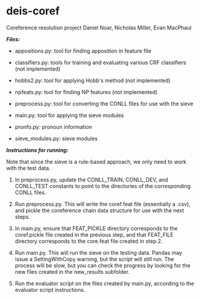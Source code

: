 # deis-coref
Coreference resolution project
Daniel Noar, Nicholas Miller, Evan MacPhaul

***Files:***

- appositions.py: tool for finding apposition in feature file
- classifiers.py: tools for training and evaluating various CRF classifiers (not implemented)
- hobbs2.py: tool for applying Hobb's method (not implemented)
- npfeats.py: tool for finding NP features (not implemented)


- preprocess.py: tool for converting the CONLL files for use with the sieve
- main.py: tool for applying the sieve modules
- pronfo.py: pronoun information
- sieve_modules.py: sieve modules

***Instructions for running:***

Note that since the sieve is a rule-based approach, we only need to work with the test data.

1. In preprocess.py, update the CONLL_TRAIN, CONLL_DEV, and CONLL_TEST constants to point to the directories of the corresponding CONLL files.

2. Run preprocess.py. This will write the coref.feat file (essentially a .csv), and pickle the coreference chain data structure for use with the next steps.

3. In main.py, ensure that FEAT_PICKLE directory corresponds to the coref.pickle file created in the previous step, and that FEAT_FILE directory corresponds to the core.feat file created in step 2.

4. Run main.py. This will run the sieve on the testing data. Pandas may issue a SettingWithCopy warning, but the script will still run. The process will be slow, but you can check the progress by looking for the new files created in the new_results subfolder. 

5. Run the evaluator script on the files created by main.py, according to the evaluator script instructions.